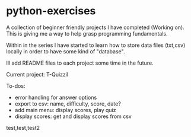 # python-exercises

A collection of beginner friendly projects I have completed (Working on). This is giving me a way to help grasp programming fundamentals. 

Within in the series I have started to learn how to store data files (txt,csv) locally in order to have some kind of "database".

Ill add README files to each project some time in the future.

Current project: T-Quizzil

To-dos:

- error handling for answer options
- export to csv: name, difficulty, score, date?
- add main menu: display scores, play quiz
- display scores: get and display scores from csv


test,test,test2